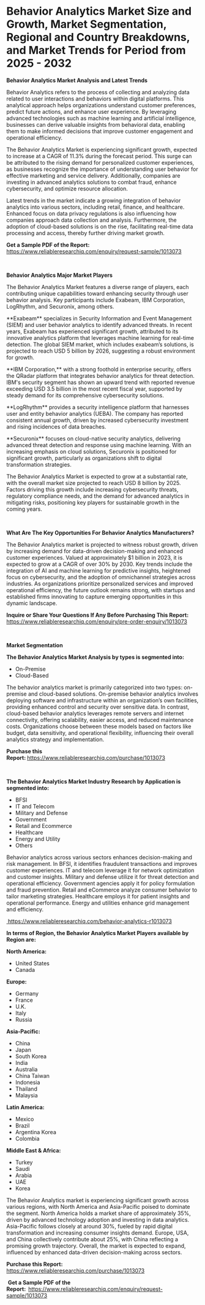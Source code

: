 <p><h1>Behavior Analytics Market Size and Growth, Market Segmentation, Regional and Country Breakdowns, and Market Trends for Period from 2025 -  2032</h1></p><p><strong>Behavior Analytics Market Analysis and Latest Trends</strong></p>
<p><p>Behavior Analytics refers to the process of collecting and analyzing data related to user interactions and behaviors within digital platforms. This analytical approach helps organizations understand customer preferences, predict future actions, and enhance user experience. By leveraging advanced technologies such as machine learning and artificial intelligence, businesses can derive valuable insights from behavioral data, enabling them to make informed decisions that improve customer engagement and operational efficiency.</p><p>The Behavior Analytics Market is experiencing significant growth, expected to increase at a CAGR of 11.3% during the forecast period. This surge can be attributed to the rising demand for personalized customer experiences, as businesses recognize the importance of understanding user behavior for effective marketing and service delivery. Additionally, companies are investing in advanced analytics solutions to combat fraud, enhance cybersecurity, and optimize resource allocation.</p><p>Latest trends in the market indicate a growing integration of behavior analytics into various sectors, including retail, finance, and healthcare. Enhanced focus on data privacy regulations is also influencing how companies approach data collection and analysis. Furthermore, the adoption of cloud-based solutions is on the rise, facilitating real-time data processing and access, thereby further driving market growth.</p></p>
<p><strong>Get a Sample PDF of the Report:&nbsp;</strong> <a href="https://www.reliableresearchiq.com/enquiry/request-sample/1013073?utm_campaign=3173&utm_medium=2&utm_source=Github&utm_content=ia&utm_term=16042025&utm_id=behavior-analytics">https://www.reliableresearchiq.com/enquiry/request-sample/1013073</a></p>
<p>&nbsp;</p>
<p><strong>Behavior Analytics Major Market Players</strong></p>
<p><p>The Behavior Analytics Market features a diverse range of players, each contributing unique capabilities toward enhancing security through user behavior analysis. Key participants include Exabeam, IBM Corporation, LogRhythm, and Securonix, among others. </p><p>**Exabeam** specializes in Security Information and Event Management (SIEM) and user behavior analytics to identify advanced threats. In recent years, Exabeam has experienced significant growth, attributed to its innovative analytics platform that leverages machine learning for real-time detection. The global SIEM market, which includes exabeam’s solutions, is projected to reach USD 5 billion by 2026, suggesting a robust environment for growth.</p><p>**IBM Corporation,** with a strong foothold in enterprise security, offers the QRadar platform that integrates behavior analytics for threat detection. IBM's security segment has shown an upward trend with reported revenue exceeding USD 3.5 billion in the most recent fiscal year, supported by steady demand for its comprehensive cybersecurity solutions.</p><p>**LogRhythm** provides a security intelligence platform that harnesses user and entity behavior analytics (UEBA). The company has reported consistent annual growth, driven by increased cybersecurity investment and rising incidences of data breaches.</p><p>**Securonix** focuses on cloud-native security analytics, delivering advanced threat detection and response using machine learning. With an increasing emphasis on cloud solutions, Securonix is positioned for significant growth, particularly as organizations shift to digital transformation strategies.</p><p>The Behavior Analytics Market is expected to grow at a substantial rate, with the overall market size projected to reach USD 8 billion by 2025. Factors driving this growth include increasing cybersecurity threats, regulatory compliance needs, and the demand for advanced analytics in mitigating risks, positioning key players for sustainable growth in the coming years.</p></p>
<p>&nbsp;</p>
<p><strong>What Are The Key Opportunities For Behavior Analytics Manufacturers?</strong></p>
<p><p>The Behavior Analytics market is projected to witness robust growth, driven by increasing demand for data-driven decision-making and enhanced customer experiences. Valued at approximately $1 billion in 2023, it is expected to grow at a CAGR of over 30% by 2030. Key trends include the integration of AI and machine learning for predictive insights, heightened focus on cybersecurity, and the adoption of omnichannel strategies across industries. As organizations prioritize personalized services and improved operational efficiency, the future outlook remains strong, with startups and established firms innovating to capture emerging opportunities in this dynamic landscape.</p></p>
<p><strong>Inquire or Share Your Questions If Any Before Purchasing This Report:</strong> <a href="https://www.reliableresearchiq.com/enquiry/pre-order-enquiry/1013073?utm_campaign=3173&utm_medium=2&utm_source=Github&utm_content=ia&utm_term=16042025&utm_id=behavior-analytics">https://www.reliableresearchiq.com/enquiry/pre-order-enquiry/1013073</a></p>
<p>&nbsp;</p>
<p><strong>Market Segmentation</strong></p>
<p><strong>The Behavior Analytics Market Analysis by types is segmented into:</strong></p>
<p><ul><li>On-Premise</li><li>Cloud-Based</li></ul></p>
<p><p>The behavior analytics market is primarily categorized into two types: on-premise and cloud-based solutions. On-premise behavior analytics involves deploying software and infrastructure within an organization’s own facilities, providing enhanced control and security over sensitive data. In contrast, cloud-based behavior analytics leverages remote servers and internet connectivity, offering scalability, easier access, and reduced maintenance costs. Organizations choose between these models based on factors like budget, data sensitivity, and operational flexibility, influencing their overall analytics strategy and implementation.</p></p>
<p><strong>Purchase this Report:&nbsp;</strong><a href="https://www.reliableresearchiq.com/purchase/1013073?utm_campaign=3173&utm_medium=2&utm_source=Github&utm_content=ia&utm_term=16042025&utm_id=behavior-analytics">https://www.reliableresearchiq.com/purchase/1013073</a></p>
<p>&nbsp;</p>
<p><strong>The Behavior Analytics Market Industry Research by Application is segmented into:</strong></p>
<p><ul><li>BFSI</li><li>IT and Telecom</li><li>Military and Defense</li><li>Government</li><li>Retail and Ecommerce</li><li>Healthcare</li><li>Energy and Utility</li><li>Others</li></ul></p>
<p><p>Behavior analytics across various sectors enhances decision-making and risk management. In BFSI, it identifies fraudulent transactions and improves customer experiences. IT and telecom leverage it for network optimization and customer insights. Military and defense utilize it for threat detection and operational efficiency. Government agencies apply it for policy formulation and fraud prevention. Retail and eCommerce analyze consumer behavior to tailor marketing strategies. Healthcare employs it for patient insights and operational performance. Energy and utilities enhance grid management and efficiency.</p></p>
<p><a href="https://www.reliableresearchiq.com/behavior-analytics-r1013073?utm_campaign=3173&utm_medium=2&utm_source=Github&utm_content=ia&utm_term=16042025&utm_id=behavior-analytics">&nbsp;https://www.reliableresearchiq.com/behavior-analytics-r1013073</a></p>
<p><strong>In terms of Region, the Behavior Analytics Market Players available by Region are:</strong></p>
<p>
    <p> <strong> North America: </strong>
        <ul>
            <li>United States</li>
            <li>Canada</li>
        </ul>
        </p> 
    <p> <strong> Europe: </strong>
        <ul>
            <li>Germany</li>
            <li>France</li>
            <li>U.K.</li>
            <li>Italy</li>
            <li>Russia</li>
        </ul>
        </p> 
    <p> <strong> Asia-Pacific: </strong>
        <ul>
            <li>China</li>
            <li>Japan</li>
            <li>South Korea</li>
            <li>India</li>
            <li>Australia</li>
            <li>China Taiwan</li>
            <li>Indonesia</li>
            <li>Thailand</li>
            <li>Malaysia</li>
        </ul>
        </p> 
    <p> <strong> Latin America: </strong>
        <ul>
            <li>Mexico</li>
            <li>Brazil</li>
            <li>Argentina Korea</li>
            <li>Colombia</li>
        </ul>
        </p> 
    <p> <strong> Middle East & Africa: </strong>
        <ul>
            <li>Turkey</li>
            <li>Saudi</li>
            <li>Arabia</li>
            <li>UAE</li>
            <li>Korea</li>
        </ul>
    </p>
    </p>
<p><p>The Behavior Analytics market is experiencing significant growth across various regions, with North America and Asia-Pacific poised to dominate the segment. North America holds a market share of approximately 35%, driven by advanced technology adoption and investing in data analytics. Asia-Pacific follows closely at around 30%, fueled by rapid digital transformation and increasing consumer insights demand. Europe, USA, and China collectively contribute about 25%, with China reflecting a promising growth trajectory. Overall, the market is expected to expand, influenced by enhanced data-driven decision-making across sectors.</p></p>
<p><strong>Purchase this Report: </strong><a href="https://www.reliableresearchiq.com/purchase/1013073?utm_campaign=3173&utm_medium=2&utm_source=Github&utm_content=ia&utm_term=16042025&utm_id=behavior-analytics">https://www.reliableresearchiq.com/purchase/1013073</a></p>
<p>&nbsp;<strong>Get a Sample PDF of the Report:&nbsp;&nbsp;</strong><a href="https://www.reliableresearchiq.com/enquiry/request-sample/1013073?utm_campaign=3173&utm_medium=2&utm_source=Github&utm_content=ia&utm_term=16042025&utm_id=behavior-analytics">https://www.reliableresearchiq.com/enquiry/request-sample/1013073</a></p>
<p><strong></strong></p>
<p><p></p><p></p><p></p></p>